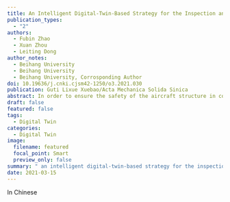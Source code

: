 ```yaml
---
title: An Intelligent Digital-Twin-Based Strategy for the Inspection and Maintenance of Aircraft Skin Cracks
publication_types:
  - "2"
authors:
  - Fubin Zhao
  - Xuan Zhou
  - Leiting Dong
author_notes:
  - Beihang University
  - Beihang University
  - Beihang University, Corrosponding Author
doi: 10.19636/j.cnki.cjsm42-1250/o3.2021.030
publication: Guti Lixue Xuebao/Acta Mechanica Solida Sinica
abstract: In order to ensure the safety of the aircraft structure in complex service environment, it is necessary to formulate a reasonable inspection and maintenance plan. The inspection and repair of aircraft structure needs to determine the inspection time based on the crack growth prediction results, and the crack growth prediction is affected by a variety of random and cognitive uncertain factors. In order to effectively control such random uncertainties and track the actual crack growth process by using the prediction results of physical knowledge-based models and observation results of manual inspections, this paper proposes an intelligent digital-twin-based strategy for the inspection and maintenance of aircraft skin cracks. Taking the aircraft skin with single edge crack near a rivet hole as the object of study, this strategy takes advantages of the reduced order fracture mechanics simulation, the fatigue crack growth model, the data of crack length inspections, and the framework of the dynamic Bayesian network, comprehensively considering the uncertainties of the initial crack size, crack growth model parameters, differential pressure load in flight, measurement error etc., in order to dynamically adjust the inspection and maintenance time according to the probabilistic damage diagnosis and prognosis results. Based on the proposed method, the intelligent inspection scheme is developed respectively for three hypothetical specimens with different initial crack sizes and crack growth model parameters, and the evolution of crack sizes distribution and update of related random parameters distribution with the data of inspection is shown. Simulation results show that the proposed method can effectively control the uncertainty of crack size and related random parameters, track the actual crack growth process, and formulate the dynamic inspection and maintenance strategy for cracked aircraft skin. The method proposed in this paper can provide a referencing basis for intelligent inspection and maintenance of aircraft skin cracks in the future. 
draft: false
featured: false
tags:
  - Digital Twin
categories:
  - Digital Twin
image:
  filename: featured
  focal_point: Smart
  preview_only: false
summary: " an intelligent digital-twin-based strategy for the inspection and maintenance of aircraft skin cracks, which takes advantages of the reduced order fracture mechanics simulation, the fatigue crack growth model, the data of crack length inspections, and the framework of the dynamic Bayesian network, comprehensively considering the uncertainties of the initial crack size, crack growth model parameters, differential pressure load in flight, measurement error etc. "
date: 2021-03-15
---
```

In Chinese
